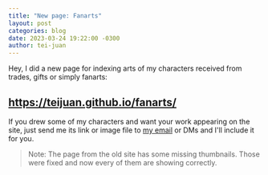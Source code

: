 ```yaml
---
title: "New page: Fanarts"
layout: post
categories: blog
date: 2023-03-24 19:22:00 -0300
author: tei-juan
---
```


Hey, I did a new page for indexing arts of my characters received from trades, gifts or simply fanarts:  

## <https://teijuan.github.io/fanarts/>

If you drew some of my characters and want your work appearing on the site, just send me its link or image file to [my email](mailto:tei-juan@hotmail.com) or DMs and I'll include it for you.  

> Note: The page from the old site has some missing thumbnails. Those were fixed and now every of them are showing correctly.